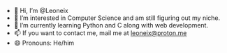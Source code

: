 - 👋 Hi, I’m @Leoneix
- 👀 I’m interested in Computer Science and am still figuring out my niche.
- 🌱 I’m currently learning Python and C along with web development.
- 📫 If you want to contact me, mail me at leoneix@proton.me
- 😄 Pronouns: He/him
              

<!---
Leoneix/Leoneix is a ✨ special ✨ repository because its `README.md` (this file) appears on your GitHub profile.
You can click the Preview link to take a look at your changes.
--->
